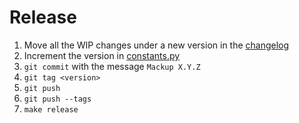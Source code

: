 # Release

1. Move all the WIP changes under a new version in the [changelog](../CHANGELOG.md)
2. Increment the version in [constants.py](../mackup/constants.py)
3. `git commit` with the message `Mackup X.Y.Z`
4. `git tag <version>`
5. `git push`
6. `git push --tags`
7. `make release`
